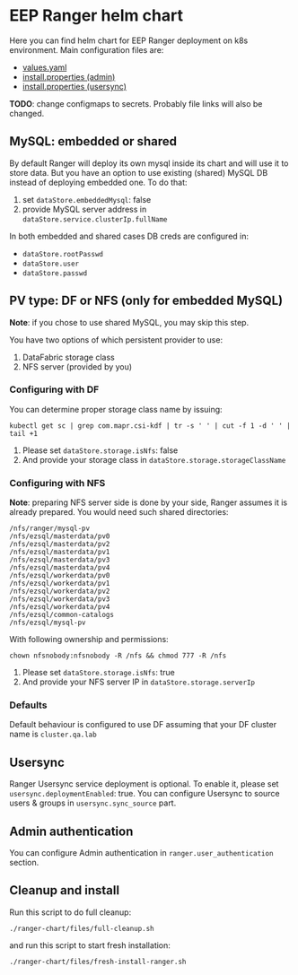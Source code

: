 # EEP Ranger helm chart
Here you can find helm chart for EEP Ranger deployment on k8s environment. Main configuration files are:
+ [values.yaml](https://github.com/HPEEzmeral/spark-on-k8s/blob/ranger/charts/ranger/ranger-chart/values.yaml)
+ [install.properties (admin)](https://github.com/HPEEzmeral/spark-on-k8s/blob/ranger/charts/ranger/ranger-chart/templates/ranger/configmap-ranger-admin.yaml)
+ [install.properties (usersync)](https://github.com/HPEEzmeral/spark-on-k8s/blob/ranger/charts/ranger/ranger-chart/templates/usersync/configmap-usersync.yaml)

**TODO**: change configmaps to secrets. Probably file links will also be changed.

## MySQL: embedded or shared
By default Ranger will deploy its own mysql inside its chart and will use it to store data. But you have an option to
use existing (shared) MySQL DB instead of deploying embedded one. To do that:
1. set `dataStore.embeddedMysql`: false
2. provide MySQL server address in `dataStore.service.clusterIp.fullName`

In both embedded and shared cases DB creds are configured in:
+ `dataStore.rootPasswd`
+ `dataStore.user`
+ `dataStore.passwd`

## PV type: DF or NFS (only for embedded MySQL)
**Note**: if you chose to use shared MySQL, you may skip this step.

You have two options of which persistent provider to use:
1. DataFabric storage class
2. NFS server (provided by you)
### Configuring with DF
You can determine proper storage class name by issuing:
```agsl
kubectl get sc | grep com.mapr.csi-kdf | tr -s ' ' | cut -f 1 -d ' ' | tail +1
```
1. Please set `dataStore.storage.isNfs`: false
2. And provide your storage class in `dataStore.storage.storageClassName`
### Configuring with NFS
**Note**: preparing NFS server side is done by your side, Ranger assumes it is already prepared.
You would need such shared directories:
```agsl
/nfs/ranger/mysql-pv
/nfs/ezsql/masterdata/pv0
/nfs/ezsql/masterdata/pv2
/nfs/ezsql/masterdata/pv1
/nfs/ezsql/masterdata/pv3
/nfs/ezsql/masterdata/pv4
/nfs/ezsql/workerdata/pv0
/nfs/ezsql/workerdata/pv1
/nfs/ezsql/workerdata/pv2
/nfs/ezsql/workerdata/pv3
/nfs/ezsql/workerdata/pv4
/nfs/ezsql/common-catalogs
/nfs/ezsql/mysql-pv
```
With following ownership and permissions:
```agsl
chown nfsnobody:nfsnobody -R /nfs && chmod 777 -R /nfs
```
1. Please set `dataStore.storage.isNfs`: true
2. And provide your NFS server IP in `dataStore.storage.serverIp`
### Defaults
Default behaviour is configured to use DF assuming that your DF cluster name is 
`cluster.qa.lab`

## Usersync 
Ranger Usersync service deployment is optional. To enable it, please set
`usersync.deploymentEnabled`: true.
You can configure Usersync to source users & groups in `usersync.sync_source` part.

## Admin authentication
You can configure Admin authentication in `ranger.user_authentication` section.

## Cleanup and install
Run this script to do full cleanup:
```agsl
./ranger-chart/files/full-cleanup.sh
```
and run this script to start fresh installation:
```agsl
./ranger-chart/files/fresh-install-ranger.sh
```